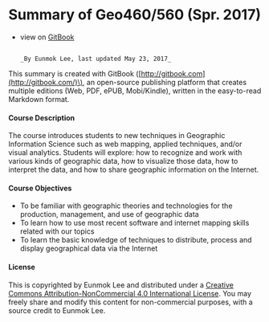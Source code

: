 # Summary of Geo460/560 \(Spr. 2017\)

* view on [GitBook](https://www.gitbook.com/book/leee5/new-techniques-in-giscience/details)

                                                                                                                                                    _By Eunmok Lee, last updated May 23, 2017_



This summary is created with GitBook \([http://gitbook.com](http://gitbook.com/)\), an open-source publishing platform that creates multiple editions \(Web, PDF, ePUB, Mobi/Kindle\), written in the easy-to-read Markdown format.

#### **Course Description**

The course introduces students to new techniques in Geographic Information Science such as web mapping, applied techniques, and/or visual analytics. Students will explore: how to recognize and work with various kinds of geographic data, how to visualize those data, how to interpret the data, and how to share geographic information on the Internet.

#### Course Objectives

* To be familiar with geographic theories and technologies for the production, management, and use of geographic data
* To learn how to use most recent software and internet mapping skills related with our topics
* To learn the basic knowledge of techniques to distribute, process and display geographical data via the Internet

#### License

This is copyrighted by Eunmok Lee and distributed under a [Creative Commons Attribution-NonCommercial 4.0 International License](https://choosealicense.com/licenses/cc-by-sa-4.0/#). You may freely share and modify this content for non-commercial purposes, with a source credit to Eunmok Lee.

